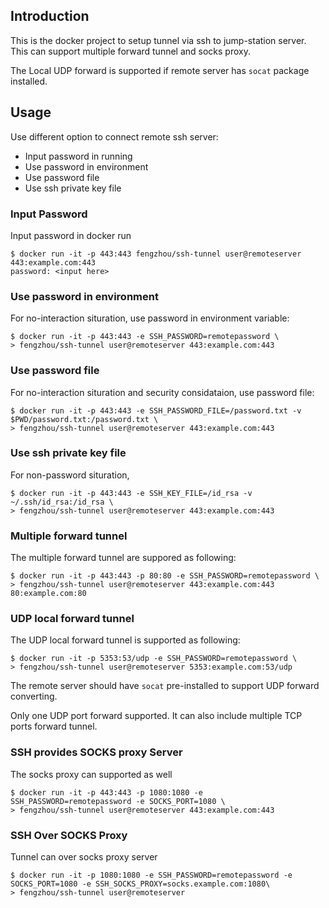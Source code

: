 Introduction
-----
This is the docker project to setup tunnel via ssh to jump-station server. This can support multiple forward tunnel and socks proxy.

The Local UDP forward is supported if remote server has `socat` package installed.

Usage
-----
Use different option to connect remote ssh server:
- Input password in running
- Use password in environment
- Use password file
- Use ssh private key file

### Input Password
Input password in docker run
```shell
$ docker run -it -p 443:443 fengzhou/ssh-tunnel user@remoteserver 443:example.com:443
password: <input here>
```

### Use password in environment
For no-interaction situration, use password in environment variable:
```shell
$ docker run -it -p 443:443 -e SSH_PASSWORD=remotepassword \
> fengzhou/ssh-tunnel user@remoteserver 443:example.com:443
```

### Use password file
For no-interaction situration and security considataion, use password file:
```shell
$ docker run -it -p 443:443 -e SSH_PASSWORD_FILE=/password.txt -v $PWD/password.txt:/password.txt \
> fengzhou/ssh-tunnel user@remoteserver 443:example.com:443
```

### Use ssh private key file
For non-password situration,
```shell
$ docker run -it -p 443:443 -e SSH_KEY_FILE=/id_rsa -v ~/.ssh/id_rsa:/id_rsa \
> fengzhou/ssh-tunnel user@remoteserver 443:example.com:443
```

### Multiple forward tunnel
The multiple forward tunnel are suppored as following:
```shell
$ docker run -it -p 443:443 -p 80:80 -e SSH_PASSWORD=remotepassword \
> fengzhou/ssh-tunnel user@remoteserver 443:example.com:443 80:example.com:80
```

### UDP local forward tunnel
The UDP local forward tunnel is supported as following:
```shell
$ docker run -it -p 5353:53/udp -e SSH_PASSWORD=remotepassword \
> fengzhou/ssh-tunnel user@remoteserver 5353:example.com:53/udp
```
The remote server should have `socat` pre-installed to support UDP forward converting.

Only one UDP port forward supported. It can also include multiple TCP ports forward tunnel.

### SSH provides SOCKS proxy Server
The socks proxy can supported as well
```shell
$ docker run -it -p 443:443 -p 1080:1080 -e SSH_PASSWORD=remotepassword -e SOCKS_PORT=1080 \
> fengzhou/ssh-tunnel user@remoteserver 443:example.com:443
```

### SSH Over SOCKS Proxy
Tunnel can over socks proxy server
```
$ docker run -it -p 1080:1080 -e SSH_PASSWORD=remotepassword -e SOCKS_PORT=1080 -e SSH_SOCKS_PROXY=socks.example.com:1080\
> fengzhou/ssh-tunnel user@remoteserver
```

